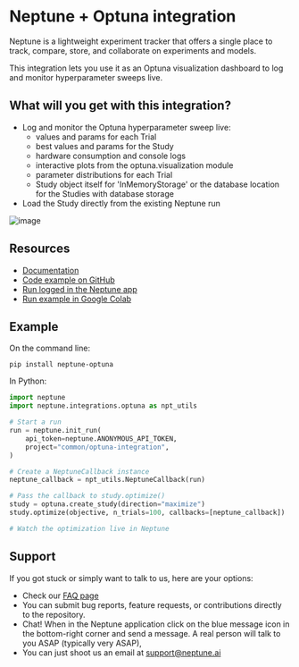 # Neptune + Optuna integration

Neptune is a lightweight experiment tracker that offers a single place to track, compare, store, and collaborate on experiments and models.

This integration lets you use it as an Optuna visualization dashboard to log and monitor hyperparameter sweeps live.

## What will you get with this integration?

* Log and monitor the Optuna hyperparameter sweep live:
  * values and params for each Trial
  * best values and params for the Study
  * hardware consumption and console logs
  * interactive plots from the optuna.visualization module
  * parameter distributions for each Trial
  * Study object itself for 'InMemoryStorage' or the database location for the Studies with database storage
* Load the Study directly from the existing Neptune run

![image](https://docs.neptune.ai/img/app/integrations/optuna.png)

## Resources

* [Documentation](https://docs.neptune.ai/integrations/optuna)
* [Code example on GitHub](https://github.com/neptune-ai/examples/blob/main/integrations-and-supported-tools/optuna/scripts)
* [Run logged in the Neptune app](https://app.neptune.ai/o/common/org/optuna-integration/runs/details?viewId=b6190a29-91be-4e64-880a-8f6085a6bb78&detailsTab=dashboard&dashboardId=Vizualizations-5ea92658-6a56-4656-b225-e81c6fbfc8ab&shortId=NEP1-18517&type=run)
* [Run example in Google Colab](https://colab.research.google.com/github/neptune-ai/examples/blob/master/integrations-and-supported-tools/optuna/notebooks/Neptune_Optuna_integration.ipynb)

## Example

On the command line:

```
pip install neptune-optuna
```

In Python:

```python
import neptune
import neptune.integrations.optuna as npt_utils

# Start a run
run = neptune.init_run(
    api_token=neptune.ANONYMOUS_API_TOKEN,
    project="common/optuna-integration",
)

# Create a NeptuneCallback instance
neptune_callback = npt_utils.NeptuneCallback(run)

# Pass the callback to study.optimize()
study = optuna.create_study(direction="maximize")
study.optimize(objective, n_trials=100, callbacks=[neptune_callback])

# Watch the optimization live in Neptune
```

## Support

If you got stuck or simply want to talk to us, here are your options:

* Check our [FAQ page](https://docs.neptune.ai/getting_help)
* You can submit bug reports, feature requests, or contributions directly to the repository.
* Chat! When in the Neptune application click on the blue message icon in the bottom-right corner and send a message. A real person will talk to you ASAP (typically very ASAP),
* You can just shoot us an email at support@neptune.ai
